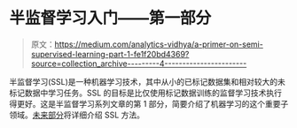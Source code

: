 # 半监督学习入门——第一部分

> 原文：<https://medium.com/analytics-vidhya/a-primer-on-semi-supervised-learning-part-1-fe1f20bd4369?source=collection_archive---------4----------------------->

半监督学习(SSL)是一种机器学习技术，其中从小的已标记数据集和相对较大的未标记数据中学习任务。SSL 的目标是比仅使用标记数据训练的监督学习技术执行得更好。这是半监督学习系列文章的第 1 部分，简要介绍了机器学习的这个重要子领域。[未来部分](/@nvarshney97/a-primer-on-semi-supervised-learning-part-2-803f45edac2)将详细介绍 SSL 方法。